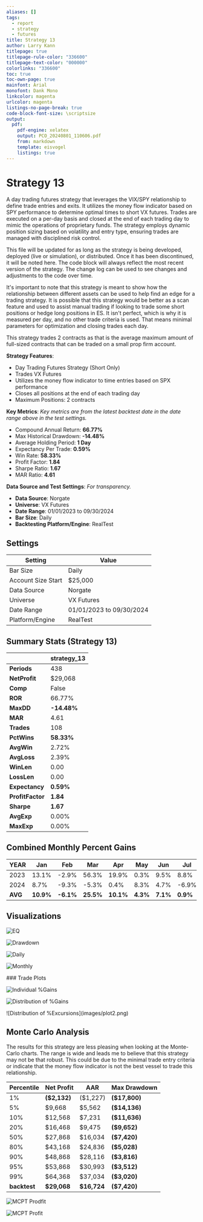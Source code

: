 ```yaml
---
aliases: []
tags: 
  - report
  - strategy
  - futures
title: Strategy 13
author: Larry Kann
titlepage: true
titlepage-rule-color: "336600"
titlepage-text-color: "000000"
colorlinks: "336600"
toc: true
toc-own-page: true
mainfont: Arial
monofont: Dank Mono
linkcolor: magenta
urlcolor: magenta
listings-no-page-break: true
code-block-font-size: \scriptsize
output:
  pdf:
    pdf-engine: xelatex
    output: PCO_20240801_110606.pdf
    from: markdown
    template: eisvogel
    listings: true
---
```

# Strategy 13

A day trading futures strategy that leverages the VIX/SPY relationship to define trade entries and exits. It utilizes the money flow indicator based on SPY performance to determine optimal times to short VX futures. Trades are executed on a per-day basis and closed at the end of each trading day to mimic the operations of proprietary funds. The strategy employs dynamic position sizing based on volatility and entry type, ensuring trades are managed with disciplined risk control.

This file will be updated for as long as the strategy is being developed, deployed (live or simulation), or distributed. Once it has been discontinued, it will be noted here. The code block will always reflect the most recent version of the strategy. The change log can be used to see changes and adjustments to the code over time.

It's important to note that this strategy is meant to show how the relationship between different assets can be used to help find an edge for a trading strategy. It is possible that this strategy would be better as a scan feature and used to assist manual trading if looking to trade some short positions or hedge long positions in ES. It isn't perfect, which is why it is measured per day, and no other trade criteria is used. That means minimal parameters for optimization and closing trades each day. 

This strategy trades 2 contracts as that is the average maximum amount of full-sized contracts that can be traded on a small prop firm account. 

**Strategy Features**:

- Day Trading Futures Strategy (Short Only)
- Trades VX Futures
- Utilizes the money flow indicator to time entries based on SPX performance
- Closes all positions at the end of each trading day
- Maximum Positions: 2 contracts

**Key Metrics**: _Key metrics are from the latest backtest date in the date range above in the test settings._

- Compound Annual Return: **66.77%**
- Max Historical Drawdown: **-14.48%**
- Average Holding Period: **1 Day**
- Expectancy Per Trade: **0.59%**
- Win Rate: **58.33%**
- Profit Factor: **1.84**
- Sharpe Ratio: **1.67**
- MAR Ratio: **4.61**

**Data Source and Test Settings**: _For transparency._

- **Data Source**: Norgate
- **Universe**: VX Futures
- **Date Range**: 01/01/2023 to 09/30/2024
- **Bar Size**: Daily
- **Backtesting Platform/Engine**: RealTest

## Settings

| Setting            | Value                              |
| ------------------ | ---------------------------------- |
| Bar Size           | Daily                               |
| Account Size Start | $25,000                             |
| Data Source        | Norgate                             |
| Universe           | VX Futures                          |
| Date Range         | 01/01/2023 to 09/30/2024            |
| Platform/Engine    | RealTest                            |

## Summary Stats (Strategy 13)

|              | strategy_13 |
| ------------ | ----------- |
| **Periods**      | 438         |
| **NetProfit**    | $29,068     |
| **Comp**         | False       |
| **ROR**          | 66.77%      |
| **MaxDD**        | **-14.48%** |
| **MAR**          | 4.61        |
| **Trades**       | 108         |
| **PctWins**      | **58.33%**  |
| **AvgWin**       | 2.72%       |
| **AvgLoss**      | 2.39%       |
| **WinLen**       | 0.00        |
| **LossLen**      | 0.00        |
| **Expectancy**   | **0.59%**   |
| **ProfitFactor** | **1.84**    |
| **Sharpe**       | **1.67**    |
| **AvgExp**       | 0.00%       |
| **MaxExp**       | 0.00%       |

## Combined Monthly Percent Gains

| YEAR | Jan   | Feb    | Mar    | Apr   | May   | Jun  | Jul  | Aug    | Sep    | Oct  | Nov | Dec | **TOTAL** | MaxDD   |
| ---- | ----- | ------ | ------ | ----- | ----- | ---- | ---- | ------ | ------ | ---- | --- | --- | -------- | ------- |
| 2023 | 13.1% | -2.9%  | 56.3%  | 19.9% | 0.3%  | 9.5% | 8.8% | -18.8% | -10.8% | 5.2% | 13.5% | 7.1% | **101.1%** | -29.7% |
| 2024 | 8.7%  | -9.3%  | -5.3%  | 0.4%  | 8.3%  | 4.7% | -6.9% | 22.3%  | -7.7%  | n/a  | n/a | n/a | **15.2%**  | -18.4%  |
| **AVG** | **10.9%** | **-6.1%** | **25.5%** | **10.1%** | **4.3%** | **7.1%** | **0.9%** | **1.7%** | **-9.3%** | **5.2%** | **13.5%** | **7.1%** | **58.1%** | **-24.1%** |

## Visualizations

![EQ](images/graph2.png)


![Drawdown](images/graph3.png)
<div style="page-break-after: always;"></div>

![Daily](images/graph5.png)

![Monthly](images/graph7.png)
<div style="page-break-after: always;"></div>
### Trade Plots


![Individual %Gains](images/plot0.png)


![Distribution of %Gains](images/plot1.png)
<div style="page-break-after: always;"></div>
![Distribution of %Excursions](images/plot2.png)

## Monte Carlo Analysis

The results for this strategy are less pleasing when looking at the Monte-Carlo charts. The range is wide and leads me to believe that this strategy may not be that robust. This could be due to the minimal trade entry criteria or indicate that the money flow indicator is not the best vessel to trade this relationship. 

| Percentile | Net Profit  | AAR     | Max Drawdown    |
| ---------- | ----------- | ------- | ---------------- |
| 1%         | **($2,132)** | ($1,227) | **($17,800)**    |
| 5%         | $9,668      | $5,562  | **($14,136)**    |
| 10%        | $12,568     | $7,231  | **($11,636)**    |
| 20%        | $16,468     | $9,475  | **($9,652)**     |
| 50%        | $27,868     | $16,034 | **($7,420)**     |
| 80%        | $43,168     | $24,836 | **($5,028)**     |
| 90%        | $48,868     | $28,116 | **($3,816)**     |
| 95%        | $53,868     | $30,993 | **($3,512)**     |
| 99%        | $64,368     | $37,034 | **($3,020)**     |
| **backtest** | **$29,068** | **$16,724** | **($7,420)** |

![MCPT Prodfit](images/plot4.png)

![MCPT Profit](images/plot5.png)




